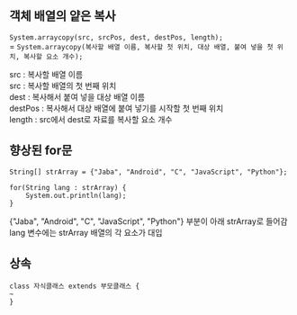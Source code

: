 ## 객체 배열의 얕은 복사
```System.arraycopy(src, srcPos, dest, destPos, length);```  
= ```System.arraycopy(복사할 배열 이름, 복사할 첫 위치, 대상 배열, 붙여 넣을 첫 위치, 복사할 요소 개수);```

src : 복사할 배열 이름  
src : 복사할 배열의 첫 번째 위치  
dest : 복사해서 붙여 넣을 대상 배열 이름  
destPos : 복사해서 대상 배열에 붙여 넣기를 시작할 첫 번째 위치  
length : src에서 dest로 자료를 복사할 요소 개수

## 향상된 for문
	String[] strArray = {"Jaba", "Android", "C", "JavaScript", "Python"};
		
	for(String lang : strArray) {
		System.out.println(lang);
	}
  {"Jaba", "Android", "C", "JavaScript", "Python"} 부분이 아래 strArray로 들어감  
  lang 변수에는 strArray 배열의 각 요소가 대입
  
## 상속
```
class 자식클래스 extends 부모클래스 {  
~  
}
```
